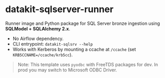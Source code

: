 # datakit-sqlserver-runner

Runner image and Python package for SQL Server bronze ingestion using **SQLModel + SQLAlchemy 2.x**.

- No Airflow dependency.
- CLI entrypoint: `datakit-sqlsrv --help`
- Works with Kerberos by mounting a ccache at `/ccache` (set `KRB5CCNAME=/ccache/krb5cc`).

> Note: This template uses `pyodbc` with FreeTDS packages for dev. In prod you may switch to Microsoft ODBC Driver.
